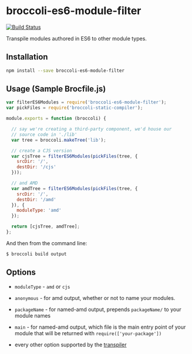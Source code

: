 broccoli-es6-module-filter
==========================

[![Build Status](https://travis-ci.org/rpflorence/broccoli-es6-module-filter.png?branch=master)](https://travis-ci.org/rpflorence/broccoli-es6-module-filter)

Transpile modules authored in ES6 to other module types.

Installation
------------

```sh
npm install --save broccoli-es6-module-filter
```

Usage (Sample Brocfile.js)
--------------------------

```js
var filterES6Modules = require('broccoli-es6-module-filter');
var pickFiles = require('broccoli-static-compiler');

module.exports = function (broccoli) {

  // say we're creating a third-party component, we'd house our
  // source code in './lib'
  var tree = broccoli.makeTree('lib');

  // create a CJS version
  var cjsTree = filterES6Modules(pickFiles(tree, {
    srcDir: '/',
    destDir: '/cjs'
  }));

  // and AMD
  var amdTree = filterES6Modules(pickFiles(tree, {
    srcDir: '/',
    destDir: '/amd'
  }), {
    moduleType: 'amd'
  });

  return [cjsTree, amdTree];
};
```

And then from the command line:

```sh
$ broccoli build output
```

Options
-------

- `moduleType` - `amd` or `cjs`
- `anonymous` - for amd output, whether or not to name your modules.
- `packageName` - for named-amd output, prepends `packageName/` to your
  module names
- `main` - for named-amd output, which file is the main entry point of
  your module that will be returned with `require(['your-package'])`
- every other option supported by the [transpiler][transpiler]



  [transpiler]:https://github.com/square/es6-module-transpiler

